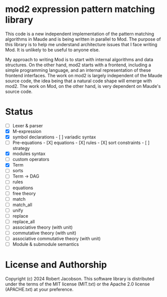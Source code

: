 # mod2 expression pattern matching library

This code is a new independent implementation of the pattern matching algorithms in Maude and
is being written in parallel to Mod. The purpose of this library is to help me understand
architecture issues that I face writing Mod. It is unlikely to be useful to anyone else.

My approach to writing Mod is to start with internal algorithms and data structures. On the other hand, mod2
starts with a frontend, including a simple programming language, and an internal representation of these frontend
interfaces. The work on mod2 is largely independent of the Maude source code, the idea being that a natural
code shape will emerge with mod2. The work on Mod, on the other hand, is very dependent on Maude's source code.

# Status

- [ ]  Lexer & parser
  - [X]  M-expression
  - [X]  symbol declarations
    - [ ]  variadic syntax
  - [ ]  Pre-equations
    - [X]  equations
    - [X]  rules
    - [X]  sort constraints
    - [ ]  strategy
  - [X]  modules syntax
  - [ ]  custom operators
- [X]  Term
- [ ]  sorts
- [ ]  Term -> DAG
- [ ]  rules
- [ ]  equations
- [ ]  free theory
  - [ ]  match
  - [ ]  match_all
  - [ ]  unify
  - [ ]  replace
  - [ ]  replace_all
- [ ]  associative theory (with unit)
- [ ]  commutative theory (with unit)
- [ ]  associative commutative theory (with unit)
- [ ]  Module & submodule semantics

# License and Authorship

Copyright (c) 2024 Robert Jacobson. This software library is distributed under the terms of the MIT license (MIT.txt) or the Apache 2.0 license (APACHE.txt) at your preference.
